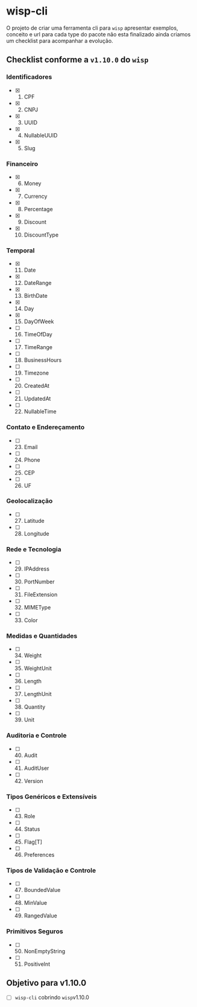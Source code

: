 # wisp-cli

O projeto de criar uma ferramenta cli para `wisp` apresentar exemplos, conceito e url para cada type do pacote não esta finalizado ainda criamos um checklist para acompanhar a evolução.

## Checklist conforme a `v1.10.0` do `wisp`

### Identificadores
- [x] 1. CPF
- [x] 2. CNPJ
- [x] 3. UUID
- [x] 4. NullableUUID
- [x] 5. Slug

### Financeiro
- [x] 6. Money
- [x] 7. Currency
- [x] 8. Percentage
- [x] 9. Discount
- [x] 10. DiscountType

### Temporal
- [x] 11. Date
- [x] 12. DateRange
- [x] 13. BirthDate
- [x] 14. Day
- [x] 15. DayOfWeek
- [ ] 16. TimeOfDay
- [ ] 17. TimeRange
- [ ] 18. BusinessHours
- [ ] 19. Timezone
- [ ] 20. CreatedAt
- [ ] 21. UpdatedAt
- [ ] 22. NullableTime

### Contato e Endereçamento
- [ ] 23. Email
- [ ] 24. Phone
- [ ] 25. CEP
- [ ] 26. UF

### Geolocalização
- [ ] 27. Latitude
- [ ] 28. Longitude

### Rede e Tecnologia
- [ ] 29. IPAddress
- [ ] 30. PortNumber
- [ ] 31. FileExtension
- [ ] 32. MIMEType
- [ ] 33. Color

### Medidas e Quantidades
- [ ] 34. Weight
- [ ] 35. WeightUnit
- [ ] 36. Length
- [ ] 37. LengthUnit
- [ ] 38. Quantity
- [ ] 39. Unit

### Auditoria e Controle
- [ ] 40. Audit
- [ ] 41. AuditUser
- [ ] 42. Version

### Tipos Genéricos e Extensíveis
- [ ] 43. Role
- [ ] 44. Status
- [ ] 45. Flag[T]
- [ ] 46. Preferences

### Tipos de Validação e Controle
- [ ] 47. BoundedValue
- [ ] 48. MinValue
- [ ] 49. RangedValue

### Primitivos Seguros
- [ ] 50. NonEmptyString
- [ ] 51. PositiveInt

## Objetivo para v1.10.0

- [ ] `wisp-cli` cobrindo `wisp`v1.10.0
